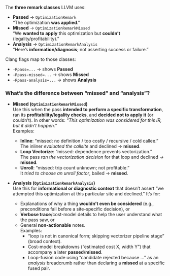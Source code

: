 The **three remark classes** LLVM uses:
- **Passed** → `OptimizationRemark`  
    “The optimization **was applied**.”
- **Missed** → `OptimizationRemarkMissed`  
    “We **wanted to apply** this optimization but **couldn’t** (legality/profitability).”
- **Analysis** → `OptimizationRemarkAnalysis`  
    “Here’s **information/diagnosis**; not asserting success or failure.”

Clang flags map to those classes:
- `-Rpass=...` → shows **Passed**
- `-Rpass-missed=...` → shows **Missed**
- `-Rpass-analysis=...` → shows **Analysis**


### What’s the difference between “missed” and “analysis”?
- **Missed (`OptimizationRemarkMissed`)**  
    Use this when the pass **intended to perform a specific transformation**, ran its **profitability/legality checks**, and **decided not to apply it** (or couldn’t). In other words: _“This optimization was considered for this IR, but it didn’t happen.”_  
    Examples:
    - **Inline**: “missed: no definition / too costly / recursive / cold callee.”  
        The inliner _evaluated the callsite_ and declined → **missed**.
    - **Loop Vectorize**: “missed: dependence prevents vectorization.”  
        The pass _ran the vectorization decision_ for that loop and declined → **missed**.
    - **Unroll**: “missed: trip count unknown; not profitable.”  
        It _tried to choose an unroll factor_, bailed → **missed**.
        
- **Analysis (`OptimizationRemarkAnalysis`)**  
    Use this for **informational or diagnostic context** that doesn’t assert “we attempted this optimization at this particular site and declined.” It’s for:
    - Explanations of why a thing **wouldn’t even be considered** (e.g., preconditions fail before a site-specific decision), or
    - **Verbose trace**/cost-model details to help the user understand what the pass saw, or
    - General **non-actionable** notes.  
        Examples:
	    - “loop is not in canonical form; skipping vectorizer pipeline stage” (broad context).
	    - Cost-model breakdowns (“estimated cost X, width Y”) that accompany a later **passed**/**missed**.
	    - Loop-fusion code using “candidate rejected because …” as an _analysis_ breadcrumb rather than declaring a **missed** at a specific fused pair.


